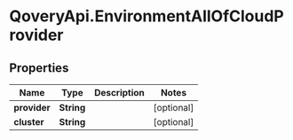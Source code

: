 # QoveryApi.EnvironmentAllOfCloudProvider

## Properties

Name | Type | Description | Notes
------------ | ------------- | ------------- | -------------
**provider** | **String** |  | [optional] 
**cluster** | **String** |  | [optional] 


